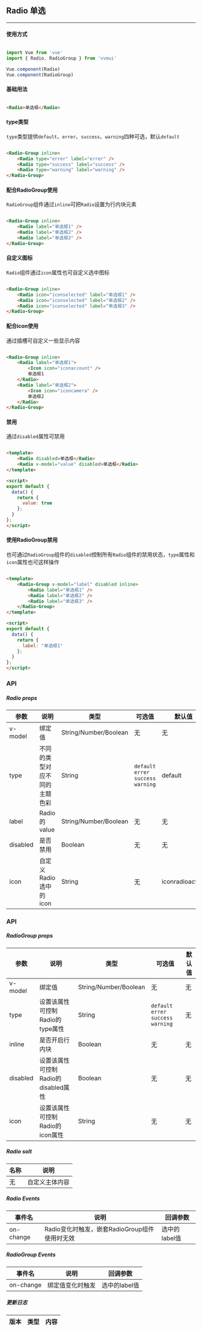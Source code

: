 <!--
 * @Author: Fone丶峰
 * @Date: 2019-11-05 10:53:12
 * @LastEditors: Fone丶峰
 * @LastEditTime: 2020-04-24 15:45:29
 * @Description: msg
 * @Email: qinrifeng@163.com
 * @Github: https://github.com/FoneQinrf
 -->

## Radio 单选
---

#### 使用方式

``` javascript

import Vue from 'vue'
import { Radio, RadioGroup } from 'vvmui'

Vue.component(Radio)
Vue.component(RadioGroup)

```


#### 基础用法

```html

<Radio>单选框</Radio>

```


#### type类型
`type`类型提供`default`、`errer`、`success`、`warning`四种可选，默认`default`

```html

<Radio-Group inline>
    <Radio type="errer" label="errer" />
    <Radio type="success" label="success" />
    <Radio type="warning" label="warning" />
</Radio-Group>

```


#### 配合RadioGroup使用

`RadioGroup`组件通过`inline`可把`Radio`设置为行内块元素

```html

<Radio-Group inline>
    <Radio label="单选框1" />
    <Radio label="单选框2" />
    <Radio label="单选框3" />
</Radio-Group>

```


#### 自定义图标

`Radio`组件通过`icon`属性也可自定义选中图标

```html

<Radio-Group inline>
    <Radio icon="iconselected" label="单选框1" />
    <Radio icon="iconselected" label="单选框2" />
    <Radio icon="iconselected" label="单选框3" />
</Radio-Group>

```


#### 配合icon使用

通过插槽可自定义一些显示内容

```html

<Radio-Group inline>
    <Radio label="单选框1">
        <Icon icon="iconaccount" />
        单选框1
    </Radio>
    <Radio label="单选框2">
        <Icon icon="iconcamera" />
        单选框2
    </Radio>
</Radio-Group>

```


#### 禁用

通过`disabled`属性可禁用

```html

<template>
    <Radio disabled>单选框</Radio>
    <Radio v-model="value" disabled>单选框</Radio>
</template>

<script>
export default {
  data() {
    return {
      value: true
    };
  }
};
</script>

```


#### 使用RadioGroup禁用

也可通过`RadioGroup`组件的`disabled`控制所有`Radio`组件的禁用状态，`type`属性和`icon`属性也可这样操作

```html

<template>
    <Radio-Group v-model="label" disabled inline>
        <Radio label="单选框1" />
        <Radio label="单选框2" />
        <Radio label="单选框3" />
    </Radio-Group>
</template>

<script>
export default {
  data() {
    return {
      label: "单选框1"
    };
  }
};
</script>

```


### API
##### Radio props
| 参数 | 说明 | 类型 | 可选值 | 默认值 |
|------|------------|------------|------------|------------|
| v-model  | 绑定值       | String/Number/Boolean       | 无 | 无
| type  | 不同的类型对应不同的主题色彩      | String       | `default` `errer` `success` `warning` | default |
| label  | Radio 的 value      | String/Number/Boolean    | 无 | 无 |
| disabled  | 是否禁用       | Boolean       | 无 | 无 |
| icon  | 自定义Radio选中的icon    | String       | 无 | iconradioactive |

### API
##### RadioGroup props
| 参数 | 说明 | 类型 | 可选值 | 默认值 |
|------|------------|------------|------------|------------|
| v-model  | 绑定值       | String/Number/Boolean       | 无 | 无
| type  |    设置该属性可控制Radio的type属性   | String       | `default` `errer` `success` `warning` | 无 |
| inline  | 是否开启行内块      | Boolean    | 无 | 无 |
| disabled  | 设置该属性可控制Radio的disabled属性       | Boolean       | 无 | 无 |
| icon  | 设置该属性可控制Radio的icon属性    | String       | 无 | 无 |

##### Radio solt
| 名称 | 说明 |
|------|------------|
| 无  | 自定义主体内容 |

##### Radio Events
| 事件名 | 说明 | 回调参数 |
|------|------------|------------|
| on-change | Radio变化时触发，嵌套RadioGroup组件使用时无效 |  选中的label值  |

##### RadioGroup Events
| 事件名 | 说明 | 回调参数 |
|------|------------|------------|
| on-change | 绑定值变化时触发 |  选中的label值  |

##### 更新日志
| 版本 |类型|内容|
|:-------------:|:-|:-|